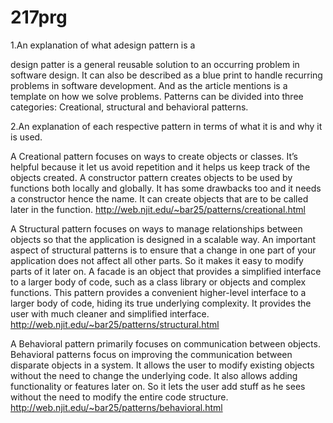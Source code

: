 217prg
======
1.An explanation of what adesign pattern is a 


design patter is a general reusable solution to an occurring problem in software design. 
 It can also be described as a blue print to handle recurring problems in software development.
 And as the article mentions is a template on how we solve problems. 
 Patterns can be divided into three categories: Creational, structural and behavioral patterns.
 
 
 2.An explanation of each respective pattern in terms of what it is and why it is used.
 
 
 A Creational pattern focuses on ways to create objects or classes. 
 It’s helpful because it let us avoid repetition and it helps us keep track of the objects created. 
 A constructor pattern creates objects to be used by functions both locally and globally.
 It has some drawbacks too and it needs a constructor hence the name.
 It can create objects that are to be called later in the function.
 http://web.njit.edu/~bar25/patterns/creational.html
 
 
 A Structural pattern focuses on ways to manage relationships between objects so that 
 the application is designed in a scalable way. An important aspect of structural patterns is to ensure that a 
 change in one part of your application does not affect all other parts.
 So it makes it easy to modify parts of it later on.
 A facade is an object that provides a simplified interface to a larger body of code, such as a class library or 
 objects and complex functions. This pattern provides a convenient higher-level interface to a larger 
 body of code, hiding its true underlying complexity. It provides the user with much cleaner and simplified interface.
 http://web.njit.edu/~bar25/patterns/structural.html
 
 
 A Behavioral pattern primarily focuses on communication between objects.
 Behavioral patterns focus on improving the communication between
 disparate objects in a system.
 It allows the user to modify existing objects without the need to change the 
 underlying code. It also allows adding functionality or features later on. So it lets 
 the user add stuff as he sees without the need to modify the entire code structure.
 http://web.njit.edu/~bar25/patterns/behavioral.html
